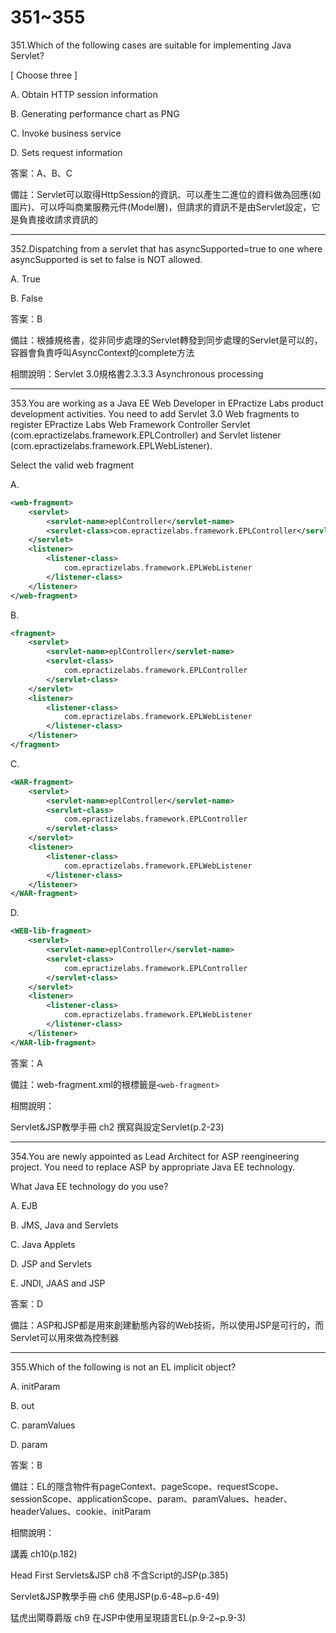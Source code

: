 351~355
========================

351.Which of the following cases are suitable for implementing Java Servlet?

[ Choose three ]

A. Obtain HTTP session information

B. Generating performance chart as PNG

C. Invoke business service

D. Sets request information

<!--sec data-title="解析" data-id="section351_2" data-collapse=true ces-->
答案：A、B、C

備註：Servlet可以取得HttpSession的資訊、可以產生二進位的資料做為回應(如圖片)、可以呼叫商業服務元件(Model層)，但請求的資訊不是由Servlet設定，它是負責接收請求資訊的
<!--endsec-->

---
352.Dispatching from a servlet that has asyncSupported=true to one where asyncSupported is set to false is NOT allowed.

A. True

B. False

<!--sec data-title="解析" data-id="section352_2" data-collapse=true ces-->
答案：B

備註：根據規格書，從非同步處理的Servlet轉發到同步處理的Servlet是可以的，容器會負責呼叫AsyncContext的complete方法

相關說明：Servlet 3.0規格書2.3.3.3 Asynchronous processing
<!--endsec-->

---
353.You are working as a Java EE Web Developer in EPractize Labs product development activities. You need to add Servlet 3.0 Web fragments to register EPractize Labs Web Framework Controller Servlet (com.epractizelabs.framework.EPLController) and Servlet listener (com.epractizelabs.framework.EPLWebListener).

Select the valid web fragment

 A.	

```xml
<web-fragment>
    <servlet>
        <servlet-name>eplController</servlet-name>
        <servlet-class>com.epractizelabs.framework.EPLController</servlet-class>
    </servlet>
    <listener>
        <listener-class>
            com.epractizelabs.framework.EPLWebListener
        </listener-class>
    </listener>
</web-fragment>
```

B.	

```xml
<fragment>
    <servlet>
        <servlet-name>eplController</servlet-name>
        <servlet-class>
            com.epractizelabs.framework.EPLController
        </servlet-class>
    </servlet>
    <listener>
        <listener-class>
            com.epractizelabs.framework.EPLWebListener
        </listener-class>
    </listener>
</fragment>
```

C.	

```xml
<WAR-fragment>
    <servlet>
        <servlet-name>eplController</servlet-name>
        <servlet-class>
            com.epractizelabs.framework.EPLController
        </servlet-class>
    </servlet>
    <listener>
        <listener-class>
            com.epractizelabs.framework.EPLWebListener
        </listener-class>
    </listener>
</WAR-fragment>
```

D.	

```xml
<WEB-lib-fragment>
    <servlet>
        <servlet-name>eplController</servlet-name>
        <servlet-class>
            com.epractizelabs.framework.EPLController
        </servlet-class>
    </servlet>
    <listener>
        <listener-class>
            com.epractizelabs.framework.EPLWebListener
        </listener-class>
    </listener>
</WAR-lib-fragment>
```

<!--sec data-title="解析" data-id="section353_2" data-collapse=true ces-->
答案：A

備註：web-fragment.xml的根標籤是`<web-fragment>`

相關說明：

Servlet&JSP教學手冊 ch2 撰寫與設定Servlet(p.2-23)
<!--endsec-->

---
354.You are newly appointed as Lead Architect for ASP reengineering project. You need to replace ASP by appropriate Java EE technology.

What Java EE technology do you use?

A.	 EJB

B. JMS, Java and Servlets

C. Java Applets

D. JSP and Servlets

E. JNDI, JAAS and JSP

<!--sec data-title="解析" data-id="section354_2" data-collapse=true ces-->
答案：D

備註：ASP和JSP都是用來創建動態內容的Web技術，所以使用JSP是可行的，而Servlet可以用來做為控制器
<!--endsec-->

---
355.Which of the following is not an EL implicit object?

A. initParam

B. out

C. paramValues

D. param

<!--sec data-title="解析" data-id="section355_2" data-collapse=true ces-->
答案：B

備註：EL的隱含物件有pageContext、pageScope、requestScope、sessionScope、applicationScope、param、paramValues、header、headerValues、cookie、initParam

相關說明：

講義 ch10(p.182)

Head First Servlets&JSP ch8 不含Script的JSP(p.385)

Servlet&JSP教學手冊 ch6 使用JSP(p.6-48~p.6-49)

猛虎出閘尊爵版 ch9 在JSP中使用呈現語言EL(p.9-2~p.9-3)
<!--endsec-->